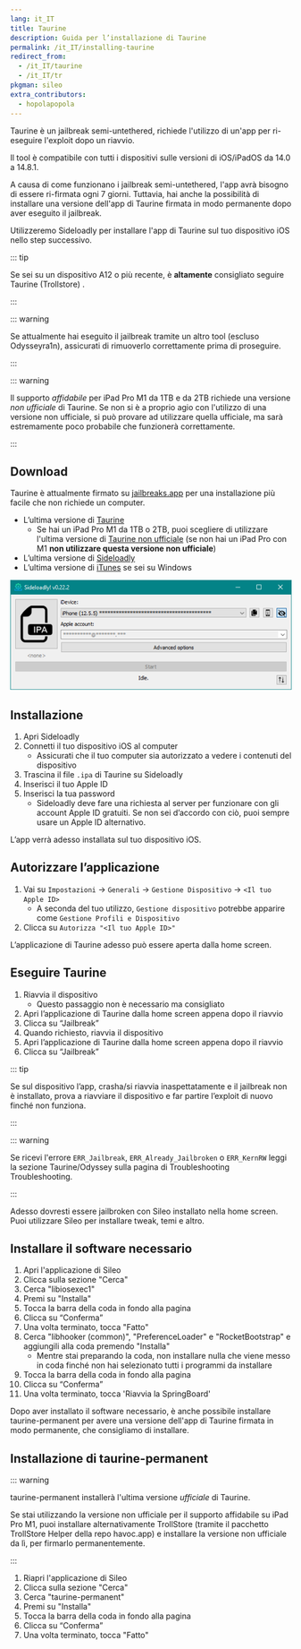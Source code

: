 ```yaml
---
lang: it_IT
title: Taurine
description: Guida per l’installazione di Taurine
permalink: /it_IT/installing-taurine
redirect_from:
  - /it_IT/taurine
  - /it_IT/tr
pkgman: sileo
extra_contributors:
  - hopolapopola
---
```


Taurine è un <router-link to="/it_IT/types-of-jailbreak/#semi-untethered-jailbreaks">jailbreak semi-untethered</router-link>, richiede l'utilizzo di un'app per ri-eseguire l'exploit dopo un riavvio.

Il tool è compatibile con tutti i dispositivi sulle versioni di iOS/iPadOS da 14.0 a 14.8.1.

A causa di come funzionano i jailbreak semi-untethered, l'app avrà bisogno di essere <router-link to="/resigning-apps">ri-firmata</router-link> ogni 7 giorni. Tuttavia, hai anche la possibilità di installare una versione dell'app di Taurine firmata in modo permanente dopo aver eseguito il jailbreak.

Utilizzeremo Sideloadly per installare l'app di Taurine sul tuo dispositivo iOS nello step successivo.

::: tip

Se sei su un dispositivo A12 o più recente, è **altamente** consigliato seguire <router-link to="/installing-taurine-trollstore">Taurine (Trollstore)</router-link> .

:::

::: warning

Se attualmente hai eseguito il jailbreak tramite un altro tool (escluso Odysseyra1n), assicurati di <router-link to="/restoring-rootfs">rimuoverlo correttamente</router-link> prima di proseguire.

:::

::: warning

Il supporto *affidabile* per iPad Pro M1 da 1TB e da 2TB richiede una versione *non ufficiale* di Taurine. Se non si è a proprio agio con l'utilizzo di una versione non ufficiale, si può provare ad utilizzare quella ufficiale, ma sarà estremamente poco probabile che funzionerà correttamente.

:::

## Download

<div class="custom-container tip" id="ifJailbreaksAppSigned"><p>
Taurine è attualmente firmato su <a href="https://jailbreaks.app/" target="_blank">jailbreaks.app</a> per una installazione più facile che non richiede un computer.
</p></div>

- L’ultima versione di [Taurine](https://taurine.app/)
    - Se hai un iPad Pro M1 da 1TB o 2TB, puoi scegliere di utilizzare l'ultima versione di [Taurine non ufficiale](https://github.com/TheMasterOfMike/Taurine/releases/tag/1.1.7-3_M1) (se non hai un iPad Pro con M1 **non utilizzare questa versione non ufficiale**)
- L’ultima versione di [Sideloadly](https://sideloadly.io/)
- L’ultima versione di [iTunes](https://www.apple.com/itunes/download/win32) se sei su Windows

![Uno screenshot dell’applicazione di Sideloadly (Windows)](/assets/images/sideloadly_win.png)

## Installazione

1. Apri Sideloadly
1. Connetti il tuo dispositivo iOS al computer
    - Assicurati che il tuo computer sia autorizzato a vedere i contenuti del dispositivo
1. Trascina il file `.ipa` di Taurine su Sideloadly
1. Inserisci il tuo Apple ID
1. Inserisci la tua password
    - Sideloadly deve fare una richiesta al server per funzionare con gli account Apple ID gratuiti. Se non sei d’accordo con ciò, puoi sempre usare un Apple ID alternativo.

L’app verrà adesso installata sul tuo dispositivo iOS.

## Autorizzare l’applicazione

1. Vai su `Impostazioni` -> `Generali` -> `Gestione Dispositivo` -> `<Il tuo Apple ID>`
    - A seconda del tuo utilizzo, `Gestione dispositivo` potrebbe apparire come `Gestione Profili e Dispositivo`
1. Clicca su `Autorizza "<Il tuo Apple ID>"`

L’applicazione di Taurine adesso può essere aperta dalla home screen.

## Eseguire Taurine

1. Riavvia il dispositivo
    - Questo passaggio non è necessario ma consigliato
1. Apri l’applicazione di Taurine dalla home screen appena dopo il riavvio
1. Clicca su “Jailbreak”
1. Quando richiesto, riavvia il dispositivo
1. Apri l’applicazione di Taurine dalla home screen appena dopo il riavvio
1. Clicca su “Jailbreak”

::: tip

Se sul dispositivo l’app, crasha/si riavvia inaspettatamente e il jailbreak non è installato, prova a riavviare il dispositivo e far partire l’exploit di nuovo finché non funziona.

:::

::: warning

Se ricevi l'errore `ERR_Jailbreak`, `ERR_Already_Jailbroken` o `ERR_KernRW` leggi la sezione Taurine/Odyssey sulla <router-link to="/troubleshooting/#common-errors-on-odyssey-and-taurine">pagina di Troubleshooting</router-link> Troubleshooting.

:::

Adesso dovresti essere jailbroken con Sileo installato nella home screen. Puoi utilizzare Sileo per installare <router-link to="/it_IT/faq/#what-are-tweaks">tweak</router-link>, temi e altro.

## Installare il software necessario

1. Apri l'applicazione di Sileo
1. Clicca sulla sezione "Cerca"
1. Cerca "libiosexec1"
1. Premi su "Installa"
1. Tocca la barra della coda in fondo alla pagina
1. Clicca su “Conferma”
1. Una volta terminato, tocca "Fatto"
1. Cerca "libhooker (common)", "PreferenceLoader" e "RocketBootstrap" e aggiungili alla coda premendo "Installa"
    - Mentre stai preparando la coda, non installare nulla che viene messo in coda finché non hai selezionato tutti i programmi da installare
1. Tocca la barra della coda in fondo alla pagina
1. Clicca su “Conferma”
1. Una volta terminato, tocca 'Riavvia la SpringBoard'

Dopo aver installato il software necessario, è anche possibile installare taurine-permanent per avere una versione dell'app di Taurine firmata in modo permanente, che consigliamo di installare.

## Installazione di taurine-permanent

::: warning

taurine-permanent installerà l'ultima versione *ufficiale* di Taurine.

Se stai utilizzando la versione non ufficiale per il supporto affidabile su iPad Pro M1, puoi installare alternativamente TrollStore (tramite il pacchetto TrollStore Helper della repo havoc.app) e installare la versione non ufficiale da lì, per firmarlo permanentemente.

:::

1. Riapri l'applicazione di Sileo
1. Clicca sulla sezione "Cerca"
1. Cerca "taurine-permanent"
1. Premi su "Installa"
1. Tocca la barra della coda in fondo alla pagina
1. Clicca su “Conferma”
1. Una volta terminato, tocca "Fatto"
